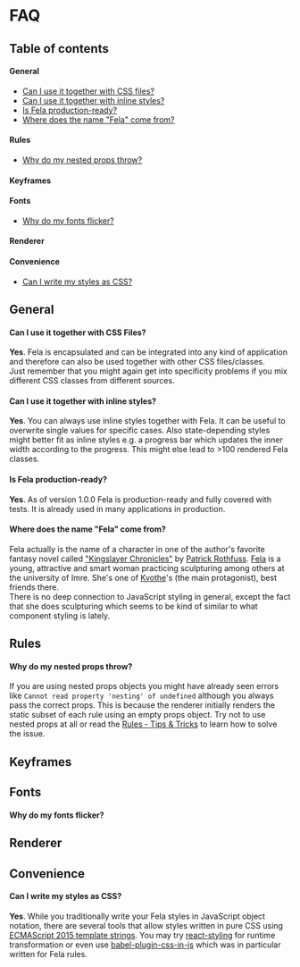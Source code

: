 # FAQ

## Table of contents
#### General
* [Can I use it together with CSS files?](#can-i-use-it-together-with-css-files)
* [Can I use it together with inline styles?](#can-i-use-it-together-with-inline-styles)
* [Is Fela production-ready?](#is-fela-production-ready)
* [Where does the name "Fela" come from?](#where-does-the-name-fela-come-from)

#### Rules
* [Why do my nested props throw?](#why-do-my-nested-props-throw)

#### Keyframes

#### Fonts
* [Why do my fonts flicker?](#why-do-my-fonts-flicker)

#### Renderer

#### Convenience
* [Can I write my styles as CSS?](#can-i-write-my-styles-as-css)

## General
#### Can I use it together with CSS Files?
**Yes**. Fela is encapsulated and can be integrated into any kind of application and therefore can also be used together with other CSS files/classes.<br>
Just remember that you might again get into specificity problems if you mix different CSS classes from different sources.

#### Can I use it together with inline styles?
**Yes**. You can always use inline styles together with Fela. It can be useful to overwrite single values for specific cases. Also state-depending styles might better fit as inline styles e.g. a progress bar which updates the inner width according to the progress. This might else lead to >100 rendered Fela classes.

#### Is Fela production-ready?
**Yes**. As of version 1.0.0 Fela is production-ready and fully covered with tests. It is already used in many applications in production.

#### Where does the name "Fela" come from?
Fela actually is the name of a character in one of the author's favorite fantasy novel called ["Kingslayer Chronicles"](https://en.wikipedia.org/wiki/The_Kingkiller_Chronicle) by [Patrick Rothfuss](http://www.patrickrothfuss.com/content/index.asp). [Fela](http://kingkiller.wikia.com/wiki/Fela) is a young, attractive and smart woman practicing sculpturing among others at the university of Imre. She's one of [Kvothe](http://kingkiller.wikia.com/wiki/Kvothe)'s (the main protagonist), best friends there.<br>
There is no deep connection to JavaScript styling in general, except the fact that she does sculpturing which seems to be kind of similar to what component styling is lately.

## Rules
#### Why do my nested props throw?
If you are using nested props objects you might have already seen errors like `Cannot read property 'nesting' of undefined` although you always pass the correct props. This is because the renderer initially renders the static subset of each rule using an empty props object. Try not to use nested props at all or read the [Rules - Tips & Tricks](api/Renderer.md#renderrulerule-props) to learn how to solve the issue.

## Keyframes

## Fonts
#### Why do my fonts flicker?

## Renderer

## Convenience
#### Can I write my styles as CSS?
**Yes**. While you traditionally write your Fela styles in JavaScript object notation, there are several tools that allow styles written in pure CSS using [ECMAScript 2015 template strings](https://developer.mozilla.org/de/docs/Web/JavaScript/Reference/template_strings). You may try [react-styling](https://github.com/halt-hammerzeit/react-styling) for runtime transformation or even use [babel-plugin-css-in-js](https://github.com/jakecoxon/babel-plugin-css-to-js) which was in particular written for Fela rules.
